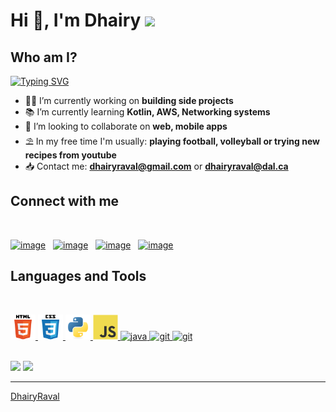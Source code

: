 
# Hi 👋, I'm Dhairy <img height="40" src="https://media.giphy.com/media/Vf3ZKdillTMOOaOho0/giphy.gif">

## Who am I?

 [![Typing SVG](https://readme-typing-svg.herokuapp.com?font=Poppins&vCenter=true&lines=A+Computer+Science+Student;React+Developer;Aspiring+Chef+%3AP)](https://git.io/typing-svg)

- 👨‍💻 I’m currently working on **building side projects**
- 📚 I’m currently learning **Kotlin, AWS, Networking systems**
- 👐 I’m looking to collaborate on **web, mobile apps**
- ⛱️ In my free time I'm usually: **playing football, volleyball or trying new recipes from youtube**
- 📥 Contact me: **dhairyraval@gmail.com** or **dhairyraval@dal.ca**


## Connect with me

<br>

[![image](https://img.shields.io/badge/LinkedIn-0077B5?style=for-the-badge&logo=linkedin&logoColor=white)](https://www.linkedin.com/in/dhairy-raval-2896b219a/) &nbsp;
[![image](https://img.shields.io/badge/Instagram-E4405F?style=for-the-badge&logo=instagram&logoColor=white)](https://www.instagram.com/dhairyraval_wasnt_taken/) &nbsp;
[![image](https://img.shields.io/badge/Twitter-1DA1F2?style=for-the-badge&logo=twitter&logoColor=white)](https://twitter.com/Dhairyraval) &nbsp;
[![image](https://img.shields.io/badge/Gmail-D14836?style=for-the-badge&logo=gmail&logoColor=white)](mailto:dhairyraval@gmail.com)


## Languages and Tools
<br>


<p> 
  <a href="https://www.w3.org/html/" target="_blank"> 
    <img src="https://raw.githubusercontent.com/devicons/devicon/master/icons/html5/html5-original-wordmark.svg" alt="html5" width="40" height="40"/> 
  </a>
  <a href="https://www.w3schools.com/css/" target="_blank"> 
    <img src="https://raw.githubusercontent.com/devicons/devicon/master/icons/css3/css3-original-wordmark.svg" alt="css3" width="40" height="40"/> 
  </a> 
  <a href="https://www.python.org" target="_blank"> 
    <img src="https://raw.githubusercontent.com/devicons/devicon/master/icons/python/python-original.svg" alt="python" width="40" height="40"/> 
  </a>  
  <a href="https://developer.mozilla.org/en-US/docs/Web/JavaScript" target="_blank"> 
    <img src="https://raw.githubusercontent.com/devicons/devicon/master/icons/javascript/javascript-original.svg" alt="javascript" width="40" height="40"/> 
  </a> 
  <a href="https://www.oracle.com/java/" target="_blank"> 
    <img src="https://raw.githubusercontent.com/jmnote/z-icons/master/svg/java.svg" alt="java" width="40" height="40"/> 
  </a> 
  <a href="https://reactjs.org/" target="_blank"> 
    <img src="https://www.vectorlogo.zone/logos/reactjs/reactjs-icon.svg" alt="git" width="40" height="40"/> 
  </a>
  <a href="https://www.php.net/" target="_blank"> 
    <img src="https://www.vectorlogo.zone/logos/php/php-icon.svg" alt="git" width="40" height="40"/> 
  </a>
</p>

<br>
<div>
  <img height= "150" src="https://github-readme-stats.vercel.app/api?username=dhairyraval&theme=react&show_icons=true&include_all_commits=true" />
  <img height= "150" src="https://github-readme-stats.vercel.app/api/top-langs/?username=dhairyraval&theme=react&layout=compact" />
</div>

---

[DhairyRaval](https://github.com/Nuey2310)
